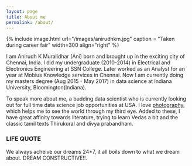 ```yaml
---
layout: page
title: About me
permalink: /about/
---
```


{% include image.html url="/images/anirudhkm.jpg" caption = "Taken during career fair" width=300 align="right" %}

I am Anirudh K Muralidhar (Ani) born and brought up in the exciting city of Chennai, India. I did my undergraduate (2010-2014) in Electrical and Electronics Engineering at SSN College. Later worked as an Analyst for an year at Mobius Knowledge services in Chennai. Now I am currently doing my masters degree (Aug 2015 - May 2017) in data science at Indiana University, Bloomington(Indiana).

To speak more about me, a budding data scientist who is currently looking out for full time data science job opportunities at USA. I love [photography](https://www.instagram.com/anirudhkm), which helps me to see the world through my third eye. Added to these, I have great affinity towards literature, trying to learn Vedas a bit and the classic tamil texts Thirukural and divya prabandham.

### LIFE QUOTE

We always acheive our dreams 24*7, it all boils down to what we dream about. DREAM CONSTRUCTIVE!!.